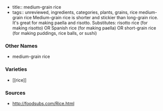 - title:: medium-grain rice
- tags:: unreviewed, ingredients, categories, plants, grains, rice
medium-grain rice Medium-grain rice is shorter and stickier than long-grain rice. It's great for making paella and risotto. Substitutes: risotto rice (for making risotto) OR Spanish rice (for making paella) OR short-grain rice (for making puddings, rice balls, or sushi)

### Other Names

* medium-grain rice

### Varieties

* [[rice]]

### Sources
* http://foodsubs.com/Rice.html
